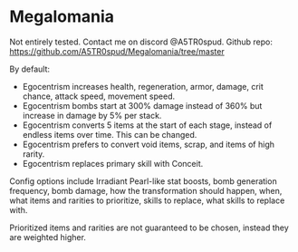 # Megalomania

Not entirely tested. Contact me on discord @A5TR0spud.
Github repo: https://github.com/A5TR0spud/Megalomania/tree/master

By default:

- Egocentrism increases health, regeneration, armor, damage, crit chance, attack speed, movement speed.
- Egocentrism bombs start at 300% damage instead of 360% but increase in damage by 5% per stack.
- Egocentrism converts 5 items at the start of each stage, instead of endless items over time. This can be changed.
- Egocentrism prefers to convert void items, scrap, and items of high rarity.
- Egocentrism replaces primary skill with Conceit.

Config options include Irradiant Pearl-like stat boosts, bomb generation frequency, bomb damage, how the transformation should happen, when, what items and rarities to prioritize, skills to replace, what skills to replace with.

Prioritized items and rarities are not guaranteed to be chosen, instead they are weighted higher.
